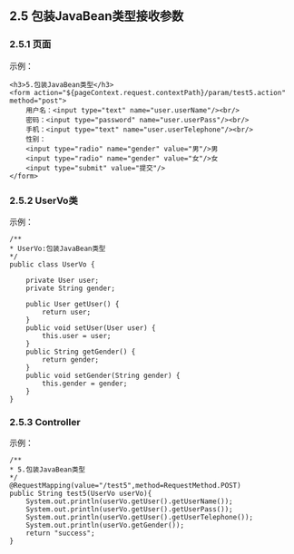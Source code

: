 ## 2.5 包装JavaBean类型接收参数

### 2.5.1 页面

示例：

    <h3>5.包装JavaBean类型</h3>
    <form action="${pageContext.request.contextPath}/param/test5.action" method="post">
        用户名：<input type="text" name="user.userName"/><br/>
        密码：<input type="password" name="user.userPass"/><br/>
        手机：<input type="text" name="user.userTelephone"/><br/>
        性别：
        <input type="radio" name="gender" value="男"/>男
        <input type="radio" name="gender" value="女"/>女
        <input type="submit" value="提交"/>
    </form>

### 2.5.2 UserVo类

示例：

    /**
    * UserVo:包装JavaBean类型
    */
    public class UserVo {
        
        private User user;
        private String gender;

        public User getUser() {
		    return user;
	    }
        public void setUser(User user) {
            this.user = user;
        }
        public String getGender() {
            return gender;
        }
        public void setGender(String gender) {
            this.gender = gender;
        }
	}

### 2.5.3 Controller

示例：

    /**
    * 5.包装JavaBean类型
    */
    @RequestMapping(value="/test5",method=RequestMethod.POST)
    public String test5(UserVo userVo){
        System.out.println(userVo.getUser().getUserName());
        System.out.println(userVo.getUser().getUserPass());
        System.out.println(userVo.getUser().getUserTelephone());
        System.out.println(userVo.getGender());
        return "success";
    }

